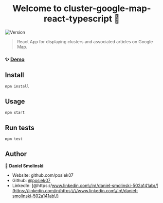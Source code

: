 <h1 align="center">Welcome to cluster-google-map-react-typescript 👋</h1>
<p>
  <img alt="Version" src="https://img.shields.io/badge/version-0.1.0-blue.svg?cacheSeconds=2592000" />
</p>

> React App for displaying clusters and associated articles on Google Map.

### ✨ [Demo](cluster-google-map-react-typescript.github.io)

## Install

```sh
npm install
```

## Usage

```sh
npm start
```

## Run tests

```sh
npm test
```

## Author

👤 **Daniel Smolinski**

* Website: github.com/posiek07
* Github: [@posiek07](https://github.com/posiek07)
* LinkedIn: [@https:\/\/www.linkedin.com\/in\/daniel-smolinski-502a141ab\/](https://linkedin.com/in/https:\/\/www.linkedin.com\/in\/daniel-smolinski-502a141ab\/)

